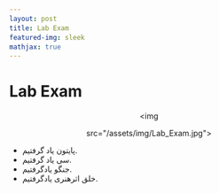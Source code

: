 ```yaml
---
layout: post
title: Lab Exam
featured-img: sleek
mathjax: true
---
```


# Lab Exam

<center>

<img 

src="/assets/img/Lab_Exam.jpg">

</center>

* پایتون یاد گرفتیم.
* سی یاد گرفتیم.
* جنگو یادگرفتیم.
* خلق اثرهنری یادگرفتیم.
